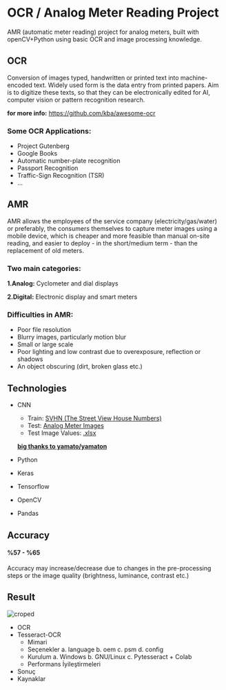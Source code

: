 # OCR / Analog Meter Reading Project 

AMR (automatic meter reading) project for analog meters, built with openCV+Python using basic OCR and image processing knowledge.

## **OCR** 

Conversion of images typed, handwritten or printed text into machine-encoded text. Widely used form is the data entry from printed papers. Aim is to digitize these texts, so that they can be electronically edited for AI, computer vision or pattern recognition research.

**for more info:** https://github.com/kba/awesome-ocr

### **Some OCR Applications:**

* Project Gutenberg
* Google Books
* Automatic number-plate recognition
* Passport Recognition
* Traffic-Sign Recognition (TSR)
* ...

## **AMR**

AMR allows the employees of the service company (electricity/gas/water) or preferably, the consumers themselves to capture meter images using a mobile device, which is cheaper and more feasible than manual on-site reading, and easier to deploy - in the short/medium term - than the replacement of old meters.

### **Two main categories:**

**1.Analog:** Cyclometer and dial displays

**2.Digital:** Electronic display and smart meters

### **Difficulties in AMR:**

* Poor file resolution
* Blurry images, particularly motion blur
* Small or large scale
* Poor lighting and low contrast due to overexposure, reflection or shadows
* An object obscuring (dirt, broken glass etc.)

## **Technologies**

* CNN
  * Train: [SVHN (The Street View House Numbers)](http://ufldl.stanford.edu/housenumbers/)
  * Test: [Analog Meter Images](https://github.com/ayseceyda/analog-meter-reading-openCV/tree/main/images) 
  * Test Image Values: [.xlsx](https://github.com/ayseceyda/analog-meter-reading-openCV)
  
  **[big thanks to yamato/yamaton](https://github.com/yamaton/water-meter-reading)**
  
* Python
* Keras
* Tensorflow
* OpenCV
* Pandas

## **Accuracy** 

#### **%57 - %65**

Accuracy may increase/decrease due to changes in the pre-processing steps or the image quality (brightness, luminance, contrast etc.)

## **Result**

![croped](https://user-images.githubusercontent.com/29989590/111771499-d5f89780-88bc-11eb-8406-fb434d147356.png)
















* OCR
* Tesseract-OCR
  * Mimari
  * Seçenekler
    a. language
    b. oem
    c. psm
    d. config 
  * Kurulum
    a. Windows
    b. GNU/Linux
    c. Pytesseract + Colab
  * Performans İyileştirmeleri
* Sonuç
* Kaynaklar
  





























